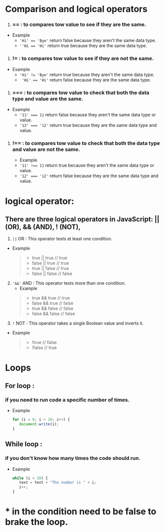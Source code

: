 # Comparison and logical operators
1. ### == : to compares tow value to see if they are the same.
  * Example
    * `'Hi' == 'Bye'` return false because they aren't the same data type.
    * `''Hi == 'Hi'` return true because they are the same data type.

1. ### != : to compares tow value to see if they are not the same.
  * Example
    * `'Hi' != 'Bye'` return true because they aren't the same data type.
    * ` 'Hi' == 'Hi'` return false because they are the same data type.
1. ### === : to compares tow value to check that both the data type and value are the same.
  * Example
    * `'11' === 11` return false because they aren't the same data type or value.
    * `'12' === '12'` return true because they are the same data type and value.
1. ### !== : to compares tow value to check that both the data type and value are not the same.
   * Example
    * `'11' !== 11` return true because they aren't the same data type or value.
    * `'12' === '12'` return false because they are the same data type and value.
# logical operator:
## There are three logical operators in JavaScript: || (OR), && (AND), ! (NOT),
  1. `||` OR : This operator tests at least one condition.
  * Example 
    > * true || true  // true
    > * false || true  // true
    > * true || false // true
    > * false || false // false
2. `'&&'` AND : This operator tests more than one condition.
   * Example 
    > * true && true  // true
    > * false && true  // false
    > * true && false // false
    > * false && false // false
1. `!` NOT : This operator takes a single Boolean value and inverts it.
  * Example 
    > * !true  // false
    > * !false // true

# Loops
## For loop : 
### if you need to run code a specific number of times.
  * Example 
     ```javascript
     for (i = 0; i < 10; i++) {
        document.write(i);
    }
    ```
## While loop : 
### if you don't know how many times the code should run.
  * Example 
     ```javascript
     while (i < 10) {
        text = text + "The number is " + i;
        i++;
    }
    ```
# *  in the condition need to be false to brake the loop.



    
   